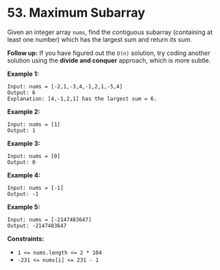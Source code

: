 # 53. Maximum Subarray

Given an integer array `nums`, find the contiguous subarray (containing at least one number) which has the largest sum and return *its sum*.

**Follow up:** If you have figured out the `O(n)` solution, try coding another solution using the **divide and conquer** approach, which is more subtle.

 

**Example 1:**

```
Input: nums = [-2,1,-3,4,-1,2,1,-5,4]
Output: 6
Explanation: [4,-1,2,1] has the largest sum = 6.
```

**Example 2:**

```
Input: nums = [1]
Output: 1
```

**Example 3:**

```
Input: nums = [0]
Output: 0
```

**Example 4:**

```
Input: nums = [-1]
Output: -1
```

**Example 5:**

```
Input: nums = [-2147483647]
Output: -2147483647
```

 

**Constraints:**

- `1 <= nums.length <= 2 * 104`
- `-231 <= nums[i] <= 231 - 1`